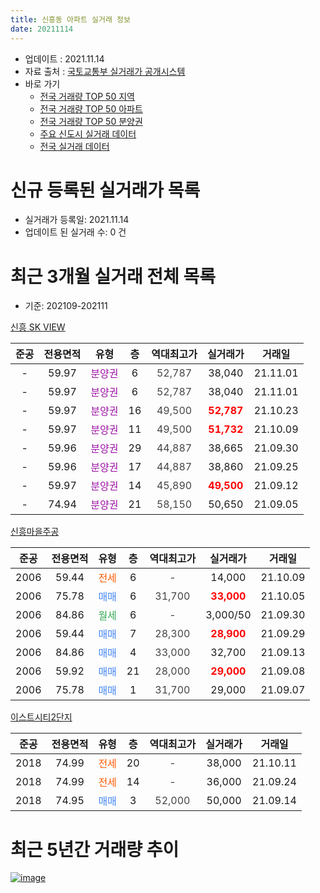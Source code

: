 ```yaml
---
title: 신흥동 아파트 실거래 정보
date: 20211114
---
```


* 업데이트 : 2021.11.14
* 자료 출처 : [국토교통부 실거래가 공개시스템](http://rt.molit.go.kr)
* 바로 가기
    * [전국 거래량 TOP 50 지역](https://apt-info.github.io/apt-trade-info/tr)
    * [전국 거래량 TOP 50 아파트](https://apt-info.github.io/apt-trade-info/ta)
    * [전국 거래량 TOP 50 분양권](https://apt-info.github.io/apt-trade-info/tb)
    * [주요 신도시 실거래 데이터](https://apt-info.github.io/apt-trade-info/newtown)
    * [전국 실거래 데이터](https://apt-info.github.io/apt-trade-info/all)



<script async src="https://pagead2.googlesyndication.com/pagead/js/adsbygoogle.js"></script>
<!-- 기본광고 -->
<ins class="adsbygoogle"
     style="display:block"
     data-ad-client="ca-pub-1142216861245946"
     data-ad-slot="4805727019"
     data-ad-format="auto"
     data-full-width-responsive="true"></ins>
<script>
     (adsbygoogle = window.adsbygoogle || []).push({});
</script>


# 신규 등록된 실거래가 목록

* 실거래가 등록일: 2021.11.14
* 업데이트 된 실거래 수: 0 건




<script async src="https://pagead2.googlesyndication.com/pagead/js/adsbygoogle.js"></script>
<!-- 기본광고 -->
<ins class="adsbygoogle"
     style="display:block"
     data-ad-client="ca-pub-1142216861245946"
     data-ad-slot="4805727019"
     data-ad-format="auto"
     data-full-width-responsive="true"></ins>
<script>
     (adsbygoogle = window.adsbygoogle || []).push({});
</script>


# 최근 3개월 실거래 전체 목록
* 기준: 202109-202111


[신흥 SK VIEW](https://search.naver.com/search.naver?query=%EC%8B%A0%ED%9D%A5+SK+VIEW)

|준공|전용면적|유형|층|역대최고가|실거래가|거래일|
|:---:|:---:|:---:|:---:|:---:|:---:|:---:|
|-|59.97|<span style="color:#9C11A5">분양권</span>|6|<span style="color:#444444">52,787</span>|38,040|21.11.01|
|-|59.97|<span style="color:#9C11A5">분양권</span>|6|<span style="color:#444444">52,787</span>|38,040|21.11.01|
|-|59.97|<span style="color:#9C11A5">분양권</span>|16|<span style="color:#444444">49,500</span>|<b><span style="color:#FF0000">52,787</span></b>|21.10.23|
|-|59.97|<span style="color:#9C11A5">분양권</span>|11|<span style="color:#444444">49,500</span>|<b><span style="color:#FF0000">51,732</span></b>|21.10.09|
|-|59.96|<span style="color:#9C11A5">분양권</span>|29|<span style="color:#444444">44,887</span>|38,665|21.09.30|
|-|59.96|<span style="color:#9C11A5">분양권</span>|17|<span style="color:#444444">44,887</span>|38,860|21.09.25|
|-|59.97|<span style="color:#9C11A5">분양권</span>|14|<span style="color:#444444">45,890</span>|<b><span style="color:#FF0000">49,500</span></b>|21.09.12|
|-|74.94|<span style="color:#9C11A5">분양권</span>|21|<span style="color:#444444">58,150</span>|50,650|21.09.05|

[신흥마을주공](https://search.naver.com/search.naver?query=%EC%8B%A0%ED%9D%A5%EB%A7%88%EC%9D%84%EC%A3%BC%EA%B3%B5)

|준공|전용면적|유형|층|역대최고가|실거래가|거래일|
|:---:|:---:|:---:|:---:|:---:|:---:|:---:|
|2006|59.44|<span style="color:#FF5A00">전세</span>|6|<span style="color:#444444">-</span>|14,000|21.10.09|
|2006|75.78|<span style="color:#4285F3">매매</span>|6|<span style="color:#444444">31,700</span>|<b><span style="color:#FF0000">33,000</span></b>|21.10.05|
|2006|84.86|<span style="color:#34A853">월세</span>|6|<span style="color:#444444">-</span>|3,000/50|21.09.30|
|2006|59.44|<span style="color:#4285F3">매매</span>|7|<span style="color:#444444">28,300</span>|<b><span style="color:#FF0000">28,900</span></b>|21.09.29|
|2006|84.86|<span style="color:#4285F3">매매</span>|4|<span style="color:#444444">33,000</span>|32,700|21.09.13|
|2006|59.92|<span style="color:#4285F3">매매</span>|21|<span style="color:#444444">28,000</span>|<b><span style="color:#FF0000">29,000</span></b>|21.09.08|
|2006|75.78|<span style="color:#4285F3">매매</span>|1|<span style="color:#444444">31,700</span>|29,000|21.09.07|

[이스트시티2단지](https://search.naver.com/search.naver?query=%EC%9D%B4%EC%8A%A4%ED%8A%B8%EC%8B%9C%ED%8B%B02%EB%8B%A8%EC%A7%80)

|준공|전용면적|유형|층|역대최고가|실거래가|거래일|
|:---:|:---:|:---:|:---:|:---:|:---:|:---:|
|2018|74.99|<span style="color:#FF5A00">전세</span>|20|<span style="color:#444444">-</span>|38,000|21.10.11|
|2018|74.99|<span style="color:#FF5A00">전세</span>|14|<span style="color:#444444">-</span>|36,000|21.09.24|
|2018|74.95|<span style="color:#4285F3">매매</span>|3|<span style="color:#444444">52,000</span>|50,000|21.09.14|



<script async src="https://pagead2.googlesyndication.com/pagead/js/adsbygoogle.js"></script>
<!-- 기본광고 -->
<ins class="adsbygoogle"
     style="display:block"
     data-ad-client="ca-pub-1142216861245946"
     data-ad-slot="4805727019"
     data-ad-format="auto"
     data-full-width-responsive="true"></ins>
<script>
     (adsbygoogle = window.adsbygoogle || []).push({});
</script>


# 최근 5년간 거래량 추이


<div style="width:100%;">
    <canvas id="deal_progress" height="200"></canvas>
</div>

<script>
new Chart(document.getElementById("deal_progress"), {
    type: 'line',
    data: {
        labels: ['16.01','16.02','16.03','16.04','16.05','16.06','16.07','16.08','16.09','16.10','16.11','16.12','17.01','17.02','17.03','17.04','17.05','17.06','17.07','17.08','17.09','17.10','17.11','17.12','18.01','18.02','18.03','18.04','18.05','18.06','18.07','18.08','18.09','18.10','18.11','18.12','19.01','19.02','19.03','19.04','19.05','19.06','19.07','19.08','19.09','19.10','19.11','19.12','20.01','20.02','20.03','20.04','20.05','20.06','20.07','20.08','20.09','20.10','20.11','20.12','21.01','21.02','21.03','21.04','21.05','21.06','21.07','21.08','21.09','21.10','21.11'],
        datasets: [{
            label: '매매/분양권',
            data: [2,4,7,0,3,2,6,5,5,17,35,23,8,6,9,9,5,3,3,9,23,8,67,33,28,12,27,15,28,27,21,67,42,56,33,54,32,27,8,5,10,6,7,30,16,24,22,12,10,366,43,18,19,26,14,11,7,20,16,13,5,12,9,7,14,8,8,9,9,3,2],
            borderColor: "rgba(66, 133, 243, 1)",
            backgroundColor: "rgba(66, 133, 243, 0.05)",
            borderWidth: 1,
            pointRadius: 0,
            fill: false,
            lineTension: 0
        },{
            label: '전/월세',
            data: [4,1,2,2,3,1,1,1,0,6,1,1,4,1,4,2,0,1,0,0,3,3,4,6,2,0,4,3,0,1,1,3,12,17,46,73,98,60,26,16,4,9,12,11,6,10,14,2,3,5,9,8,2,5,2,2,3,4,31,34,13,3,4,5,6,11,7,7,2,2,0],
            borderColor: "rgba(255, 90, 0, 1)",
            backgroundColor: "rgba(255, 90, 0, 0.05)",
            borderWidth: 1,
            pointRadius: 0,
            fill: false,
            lineTension: 0
        },{
            label: '합계',
            data: [6,5,9,2,6,3,7,6,5,23,36,24,12,7,13,11,5,4,3,9,26,11,71,39,30,12,31,18,28,28,22,70,54,73,79,127,130,87,34,21,14,15,19,41,22,34,36,14,13,371,52,26,21,31,16,13,10,24,47,47,18,15,13,12,20,19,15,16,11,5,2],
            borderColor: "rgba(0, 0, 0, 1)",
            backgroundColor: "rgba(0, 0, 0, 0.03)",
            borderWidth: 0.1,
            pointRadius: 0,
            fill: true,
            lineTension: 0
        }
        ]
    },
    options: {
        responsive: true,
        title: {
            display: false
        },
        tooltips: {
            mode: 'index',
            intersect: false
        },
        hover: {
            mode: 'nearest',
            intersect: true
        },
        scales: {
            xAxes: [{
                display: true,
                scaleLabel: {
                    display: true,
                    labelString: '년/월'
                }
            }],
            yAxes: [{
                display: true,
                ticks: {
                    suggestedMin: 0,
                },
                scaleLabel: {
                    display: true,
                    labelString: '실거래 수'
                }
            }]
        }
    }
});

</script>


[![image](https://apt-info.github.io/images/2020-01-03-apt-trade-info/1024x500.png)](https://play.google.com/store/apps/details?id=com.aptinfo.apttradeinfo)

